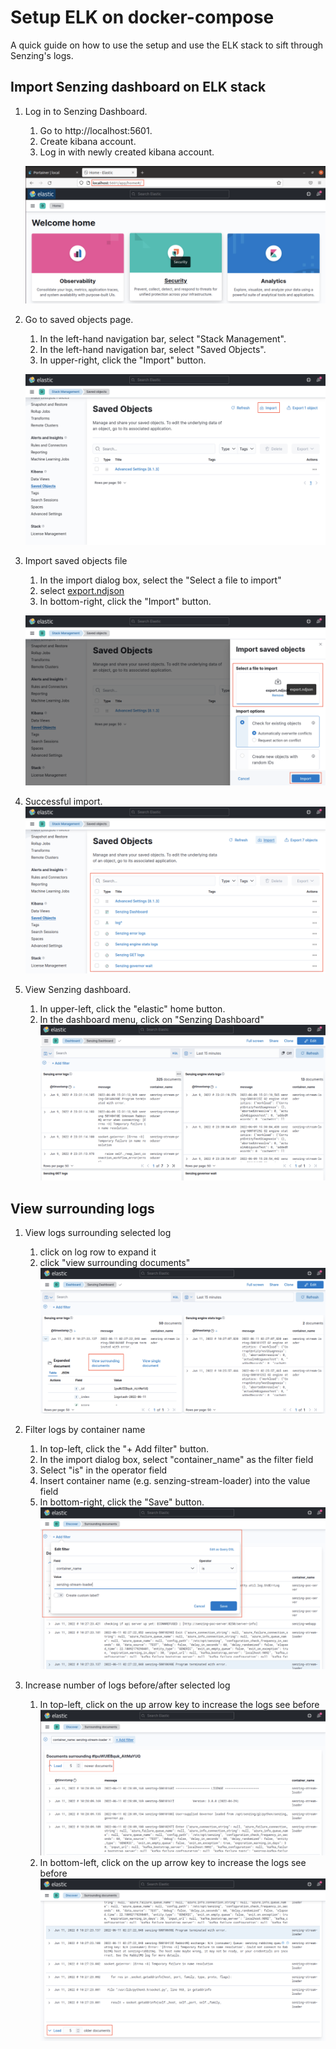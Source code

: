 # Setup ELK on docker-compose

A quick guide on how to use the setup and use the ELK stack to sift through Senzing's logs.

## Import Senzing dashboard on ELK stack

1. Log in to Senzing Dashboard.
    1. Go to http://localhost:5601.
    1. Create kibana account.
    1. Log in with newly created kibana account.

    ![kibana available](assets/kibana_up.png)

1. Go to saved objects page.
    1. In the left-hand navigation bar, select "Stack Management".
    1. In the left-hand navigation bar, select "Saved Objects".
    1. In upper-right, click the "Import" button.

    ![saved objects page](assets/saved_objects.png)

1. Import saved objects file
    1. In the import dialog box, select the "Select a file to import"
    1. select [export.ndjson](export.ndjson)
    1. In bottom-right, click the "Import" button.

    ![saved objects page](assets/import_ndjson.png)

1. Successful import.
    ![saved objects page](assets/import_success.png)

1. View Senzing dashboard.
    1. In upper-left, click the "elastic" home button.
    1. In the dashboard menu, click on "Senzing Dashboard"
    ![dashboard page](assets/dashboard.png)

## View surrounding logs

1. View logs surrounding selected log 
    1. click on log row to expand it
    1. click "view surrounding documents"
    ![view surrounding documents](assets/surround_doc.png)

1. Filter logs by container name
    1. In top-left, click the "+ Add filter" button.
    1. In the import dialog box, select "container_name" as the filter field
    1. Select "is" in the operator field
    1. Insert container name (e.g. senzing-stream-loader) into the value field
    1. In bottom-right, click the "Save" button.
    ![filter by container name](assets/filter_log.png)

1. Increase number of logs before/after selected log
    1. In top-left, click on the up arrow key to increase the logs see before
    ![increase before log view](assets/increase_before_log.png)
    1. In bottom-left, click on the up arrow key to increase the logs see before
    ![increase after log view](assets/increase_after_log.png)




